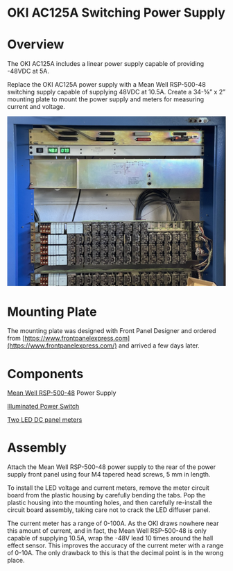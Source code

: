# OKI AC125A Switching Power Supply


# Overview

The OKI AC125A includes a linear power supply capable of providing -48VDC at 5A.

Replace the OKI AC125A power supply with a Mean Well RSP-500-48 switching supply capable of supplying 48VDC at 10.5A.  Create a 34-⅝” x 2” mounting plate to mount the power supply and meters for measuring current and voltage.

![alt_text](https://raw.githubusercontent.com/hharte/ac125a_ps/master/photos/ac125a_ps.jpg "image_tooltip")

# Mounting Plate

The mounting plate was designed with Front Panel Designer and ordered from [https://www.frontpanelexpress.com](https://www.frontpanelexpress.com/) and arrived a few days later.


# Components

[Mean Well RSP-500-48](https://www.digikey.com/en/products/detail/mean-well-usa-inc/RSP-500-48/7706343) Power Supply

[Illuminated Power Switch](https://www.digikey.com/en/products/detail/e-switch/RBW2ABLKGILFF1/2639098)

[Two LED DC panel meters](https://www.amazon.com/dp/B01DDQM6Z4)


# Assembly

Attach the Mean Well RSP-500-48 power supply to the rear of the power supply front panel using four M4 tapered head screws, 5 mm in length.

To install the LED voltage and current meters, remove the meter circuit board from the plastic housing by carefully bending the tabs.  Pop the plastic housing into the mounting holes, and then carefully re-install the circuit board assembly, taking care not to crack the LED diffuser panel.

The current meter has a range of 0-100A.  As the OKI draws nowhere near this amount of current, and in fact, the Mean Well RSP-500-48 is only capable of supplying 10.5A, wrap the -48V lead 10 times around the  hall effect sensor.  This improves the accuracy of the current meter with a range of 0-10A.  The only drawback to this is that the decimal point is in the wrong place.

